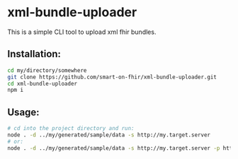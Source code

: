 # xml-bundle-uploader


This is a simple CLI tool to upload xml fhir bundles.

## Installation:
```sh
cd my/directory/somewhere
git clone https://github.com/smart-on-fhir/xml-bundle-uploader.git
cd xml-bundle-uploader
npm i
```

## Usage:
```sh
# cd into the project directory and run:
node . -d ../my/generated/sample/data -s http://my.target.server
# or:
node . -d ../my/generated/sample/data -s http://my.target.server -p http://my.proxy/url
```